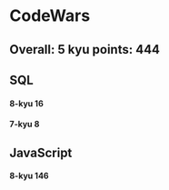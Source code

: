 # CodeWars
##  Overall: 5 kyu	 points: 444
## SQL
#### 8-kyu	16 
#### 7-kyu	8

## JavaScript
#### 8-kyu	146
